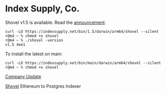 # Index Supply, Co.

Shovel v1.5 is available. Read the [announcement][1].

```
curl -LO https://indexsupply.net/bin/1.5/darwin/arm64/shovel --silent
r@m4 ~ % chmod +x shovel
r@m4 ~ % ./shovel -version
v1.5 4ee1
```

To install the latest on main:

```
curl -LO https://indexsupply.net/bin/main/darwin/arm64/shovel --silent
r@m4 ~ % chmod +x shovel
```

[Company Update][2]

[Shovel][3] Ethereum to Postgres Indexer

[1]: https://indexsupply.com/shovel/1.0
[2]: https://indexsupply.com/update-1
[3]: https://indexsupply.com/shovel
